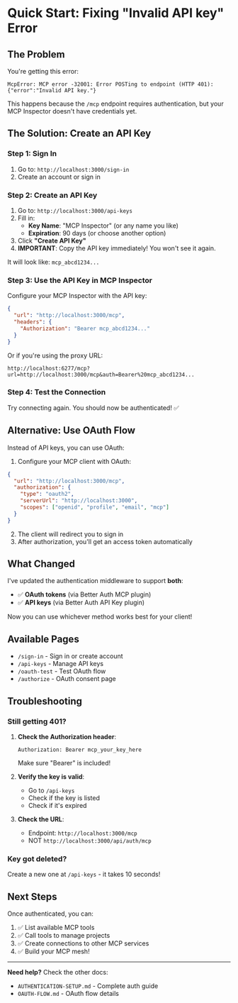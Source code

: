 # Quick Start: Fixing "Invalid API key" Error

## The Problem

You're getting this error:
```
McpError: MCP error -32001: Error POSTing to endpoint (HTTP 401): {"error":"Invalid API key."}
```

This happens because the `/mcp` endpoint requires authentication, but your MCP Inspector doesn't have credentials yet.

## The Solution: Create an API Key

### Step 1: Sign In

1. Go to: `http://localhost:3000/sign-in`
2. Create an account or sign in

### Step 2: Create an API Key

1. Go to: `http://localhost:3000/api-keys`
2. Fill in:
   - **Key Name**: "MCP Inspector" (or any name you like)
   - **Expiration**: 90 days (or choose another option)
3. Click **"Create API Key"**
4. **IMPORTANT**: Copy the API key immediately! You won't see it again.

It will look like: `mcp_abcd1234...`

### Step 3: Use the API Key in MCP Inspector

Configure your MCP Inspector with the API key:

```json
{
  "url": "http://localhost:3000/mcp",
  "headers": {
    "Authorization": "Bearer mcp_abcd1234..."
  }
}
```

Or if you're using the proxy URL:
```
http://localhost:6277/mcp?url=http://localhost:3000/mcp&auth=Bearer%20mcp_abcd1234...
```

### Step 4: Test the Connection

Try connecting again. You should now be authenticated! ✅

## Alternative: Use OAuth Flow

Instead of API keys, you can use OAuth:

1. Configure your MCP client with OAuth:
```json
{
  "url": "http://localhost:3000/mcp",
  "authorization": {
    "type": "oauth2",
    "serverUrl": "http://localhost:3000",
    "scopes": ["openid", "profile", "email", "mcp"]
  }
}
```

2. The client will redirect you to sign in
3. After authorization, you'll get an access token automatically

## What Changed

I've updated the authentication middleware to support **both**:
- ✅ **OAuth tokens** (via Better Auth MCP plugin)
- ✅ **API keys** (via Better Auth API Key plugin)

Now you can use whichever method works best for your client!

## Available Pages

- `/sign-in` - Sign in or create account
- `/api-keys` - Manage API keys
- `/oauth-test` - Test OAuth flow
- `/authorize` - OAuth consent page

## Troubleshooting

### Still getting 401?

1. **Check the Authorization header**:
   ```
   Authorization: Bearer mcp_your_key_here
   ```
   Make sure "Bearer" is included!

2. **Verify the key is valid**:
   - Go to `/api-keys`
   - Check if the key is listed
   - Check if it's expired

3. **Check the URL**:
   - Endpoint: `http://localhost:3000/mcp`
   - NOT `http://localhost:3000/api/auth/mcp`

### Key got deleted?

Create a new one at `/api-keys` - it takes 10 seconds!

## Next Steps

Once authenticated, you can:
1. ✅ List available MCP tools
2. ✅ Call tools to manage projects
3. ✅ Create connections to other MCP services
4. ✅ Build your MCP mesh!

---

**Need help?** Check the other docs:
- `AUTHENTICATION-SETUP.md` - Complete auth guide
- `OAUTH-FLOW.md` - OAuth flow details

